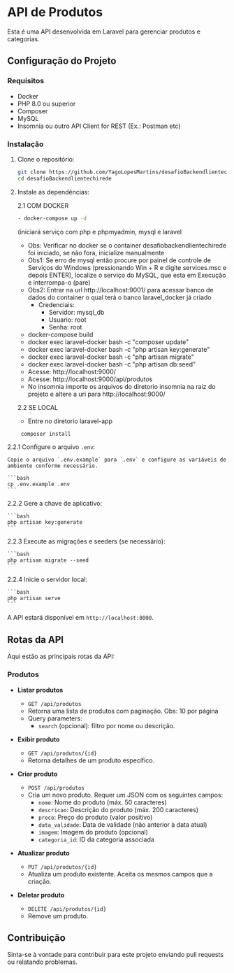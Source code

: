 # API de Produtos

Esta é uma API desenvolvida em Laravel para gerenciar produtos e categorias.

## Configuração do Projeto

### Requisitos

- Docker
- PHP 8.0 ou superior
- Composer
- MySQL
- Insomnia ou outro API Client for REST (Ex.: Postman etc)

### Instalação

1. Clone o repositório:

    ```bash
    git clone https://github.com/YagoLopesMartins/desafioBackendlientechirede.git
    cd desafioBackendlientechirede
    ```

2. Instale as dependências:
   
   2.1 COM DOCKER
   ```bash
   - docker-compose up -d
     ```
   (iniciará serviço com php e phpmyadmin, mysql e laravel
     - Obs: Verificar no docker se o container desafiobackendlientechirede foi iniciado, se não fora, inicialize manualmente
     - Obs1: Se erro de mysql então procure por painel de controle de Serviços do Windows (pressionando Win + R
       e digite services.msc e depois ENTER), localize o serviço do MySQL, que esta em Execução e interrompa-o (pare)
     - Obs2: Entrar na url http://localhost:9001/ para acessar banco de dados do container o qual terá o banco laravel_docker já criado
       - Credenciais:
         - Servidor: mysql_db
         - Usuario: root
         - Senha: root
   - docker-compose build
   - docker exec laravel-docker bash -c "composer update"
   - docker exec laravel-docker bash -c "php artisan key:generate"
   - docker exec laravel-docker bash -c "php artisan migrate"
   - docker exec laravel-docker bash -c "php artisan db:seed"
   - Acesse: http://localhost:9000/
   - Acesse: http://localhost:9000/api/produtos
   - No insomnia importe os arquivos do diretorio insomnia na raiz do projeto e altere a uri para http://localhost:9000/

   2.2 SE LOCAL
   - Entre no diretorio laravel-app
   
   ```bash
    composer install
    ```
   
  2.2.1 Configure o arquivo `.env`:

    Copie o arquivo `.env.example` para `.env` e configure as variáveis de ambiente conforme necessário.

    ```bash
    cp .env.example .env
    ```

   2.2.2 Gere a chave de aplicativo:

    ```bash
    php artisan key:generate
    ```

   2.2.3 Execute as migrações e seeders (se necessário):

    ```bash
    php artisan migrate --seed
    ```

   2.2.4 Inicie o servidor local:

    ```bash
    php artisan serve
    ```

A API estará disponível em `http://localhost:8000`.

## Rotas da API

Aqui estão as principais rotas da API:

### Produtos

- **Listar produtos**
  - `GET /api/produtos`
  - Retorna uma lista de produtos com paginação. Obs: 10 por página
  - Query parameters:
    - `search` (opcional): filtro por nome ou descrição.

- **Exibir produto**
  - `GET /api/produtos/{id}`
  - Retorna detalhes de um produto específico.

- **Criar produto**
  - `POST /api/produtos`
  - Cria um novo produto. Requer um JSON com os seguintes campos:
    - `nome`: Nome do produto (máx. 50 caracteres)
    - `descricao`: Descrição do produto (máx. 200 caracteres)
    - `preco`: Preço do produto (valor positivo)
    - `data_validade`: Data de validade (não anterior à data atual)
    - `imagem`: Imagem do produto (opcional)
    - `categoria_id`: ID da categoria associada

- **Atualizar produto**
  - `PUT /api/produtos/{id}`
  - Atualiza um produto existente. Aceita os mesmos campos que a criação.

- **Deletar produto**
  - `DELETE /api/produtos/{id}`
  - Remove um produto.

## Contribuição

Sinta-se à vontade para contribuir para este projeto enviando pull requests ou relatando problemas.

